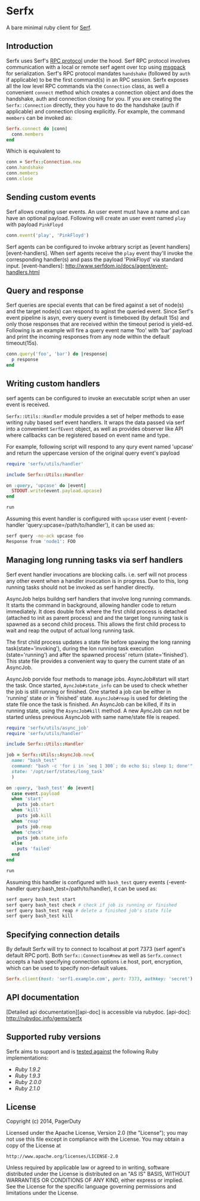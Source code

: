 # Serfx

A bare minimal ruby client for [Serf][serf-homepage].

## Introduction

Serfx uses  Serf's [RPC protocol][rpc-protocol] under the hood. Serf RPC protocol involves communication with a local or remote serf agent over tcp using [msgpack][msgpack] for serialization.
Serf's RPC protocol mandates `handshake` (followed by `auth` if applicable) to be the first command(s) in an RPC session. Serfx exposes all the low level RPC commands via the `Connection` class, as well  a convenient `connect` method which creates a connection object and does the handshake, auth and connection closing for you.
If you are creating the `Serfx::Connection` directly, they you have to do the handshake (auth if applicable) and connection closing explicitly.
For example, the command `members` can be invoked as:

```ruby
Serfx.connect do |conn|
  conn.members
end
```
Which is equivalent to

```ruby
conn = Serfx::Connection.new
conn.handshake
conn.members
conn.close
```

[serf-homepage]: http://www.serfdom.io
[rpc-protocol]: http://www.serfdom.io/docs/agent/rpc.html
[msgpack]: http://msgpack.org

## Sending custom events
Serf allows creating user events. An user event must have a name and can have an optional payload.
Following will create an user event named `play` with payload `PinkFloyd`

```ruby
conn.event('play', 'PinkFloyd')
```

Serf agents can be configured to invoke arbtrary script as [event handlers][event-handlers]. When serf agents receive the `play` event thay'll invoke the corresponding handler(s) and pass the payload 'PinkFloyd' via standard input.
[event-handlers]: http://www.serfdom.io/docs/agent/event-handlers.html

## Query and response

Serf queries are special events that can be fired against a set of node(s) and the target node(s) can respond to aginst the queried event. Since Serf's event pipeline is asyn, every query event is timeboxed (by default 15s) and only those responses that are received within the timeout period is yield-ed. Following is an example will fire a query event name 'foo' with 'bar' payload and print the incoming responses from any node within the default timeout(15s).

```ruby
conn.query('foo', 'bar') do |response|
  p response
end
```

## Writing custom handlers

serf agents can be configured to invoke an executable script when an user event is received.

`Serfx::Utils::Handler` module provides a set of helper methods to ease writing ruby based serf event handlers. It wraps the data passed via serf into a convenient `SerfEvent` object, as well as provides observer like API where callbacks can be registered based on event name and type.

For example, following script will respond to any qury event named 'upcase' and return the uppercase version of the original query event's payload

```ruby
require 'serfx/utils/handler'

include Serfx::Utils::Handler

on :query, 'upcase' do |event|
  STDOUT.write(event.payload.upcase)
end

run
```

Assuming this event handler is configured with `upcase` user event (-event-handler 'query:upcase=/path/to/handler'), it can be used as:

```sh
serf query -no-ack upcase foo
Response from 'node1': FOO
```

## Managing long running tasks via serf handlers

Serf event handler invocations are blocking calls. i.e. serf
will not process any other event when a handler invocation is
in progress. Due to this, long running tasks should not be
invoked as serf handler directly.

AsyncJob helps buildng serf handlers that involve long running commands.
It starts the command in background, allowing handler code to
return immediately. It does double fork where the first child process is
detached (attached to init as parent process) and and the target long
running task is spawned as a second child process. This allows the first
child  process to wait and reap the output of actual long running task.

The first child process updates a state file before spawing
the long ranning task(state='invoking'), during the lon running task
execution (state='running') and after the spawned process' return
(state='finished'). This state file provides a convenient way to
query the current state of an AsyncJob.

AsyncJob porvide four methods to manage jobs. AsyncJob#start will
start the task. Once started, `AyncJob#state_info` can be used to check
whether the job is still running or finished. One started a job can be
either in 'running' state or in 'finished' state. `AsyncJob#reap`
is used for deleting the state file once the task is finished.
An AsyncJob can be killed, if its in running state, using the
`AsyncJob#kill` method. A new AyncJob can not be started unless previous
AsyncJob with same name/state file is reaped.

```ruby
require 'serfx/utils/async_job'
require 'serfx/utils/handler'

include Serfx::Utils::Handler

job = Serfx::Utils::AsyncJob.new(
  name: "bash_test"
  command: "bash -c 'for i in `seq 1 300`; do echo $i; sleep 1; done'",
  state: '/opt/serf/states/long_task'
  )

on :query, 'bash_test' do |event|
  case event.payload
  when 'start'
    puts job.start
  when 'kill'
    puts job.kill
  when 'reap'
    puts job.reap
  when 'check'
    puts job.state_info
  else
    puts 'failed'
  end
end

run
```
Assuming this handler is configured with `bash_test` query events (-event-handler query:bash_test=/path/to/handler), it can be used as:

```sh
serf query bash_test start
serf query bash_test check # check if job is running or finished
serf query bash_test reap # delete a finished job's state file
serf query bash_test kill
```

## Specifying connection details
By default Serfx will try to connect to localhost at port 7373 (serf agent's default RPC port). Both `Serfx::Connection#new` as well as `Serfx.connect` accepts a hash specifying connection options i.e host, port, encryption, which can be used to specify non-default values.

```ruby
Serfx.client(host: 'serf1.example.com', port: 7373, authkey: 'secret')
```

## API documentation

[Detailed api documentation][api-doc] is accessible via rubydoc.
[api-doc]: http://rubydoc.info/gems/serfx

## Supported ruby versions

Serfx aims to support and is [tested against][serfx-travis] the following Ruby implementations:

* *Ruby 1.9.2*
* *Ruby 1.9.3*
* *Ruby 2.0.0*
* *Ruby 2.1.0*

[serfx-travis]: https://travis-ci.org/ranjib/serfx

## License
Copyright (c) 2014, PagerDuty

Licensed under the Apache License, Version 2.0 (the "License");
you may not use this file except in compliance with the License.
You may obtain a copy of the License at

    http://www.apache.org/licenses/LICENSE-2.0

Unless required by applicable law or agreed to in writing, software
distributed under the License is distributed on an "AS IS" BASIS,
WITHOUT WARRANTIES OR CONDITIONS OF ANY KIND, either express or implied.
See the License for the specific language governing permissions and
limitations under the License.
